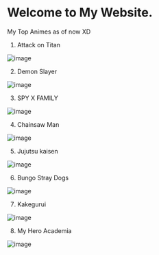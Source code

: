 # Welcome to My Website.

My Top Animes as of now XD

1. Attack on Titan

![image](https://user-images.githubusercontent.com/118321835/203452419-5664869f-3890-4707-b5e2-058d0d000295.png)

2. Demon Slayer

![image](https://user-images.githubusercontent.com/118321835/203452647-5670a751-5252-49f9-99b1-601792afdf80.png)

3. SPY X FAMILY

![image](https://user-images.githubusercontent.com/118321835/203452720-d94249be-44c9-49a7-ac19-ff2915db9d15.png)

4. Chainsaw Man

![image](https://user-images.githubusercontent.com/118321835/203453170-769b7e77-9e8e-4624-8a85-8a58d1e9f227.png)

5. Jujutsu kaisen

![image](https://user-images.githubusercontent.com/118321835/203453943-ab13aeeb-d2b5-4965-9e31-b3522e9cf632.png)

6. Bungo Stray Dogs

![image](https://user-images.githubusercontent.com/118321835/203453419-4dec75df-47f0-4e44-9c4c-ad7452e70b93.png)

7. Kakegurui

![image](https://user-images.githubusercontent.com/118321835/203453497-66ee2386-2dca-4d27-aea8-10110e9020a0.png)

8. My Hero Academia

![image](https://user-images.githubusercontent.com/118321835/203453605-04c26f6d-f470-40fd-9a3d-6d2df52ed521.png)
